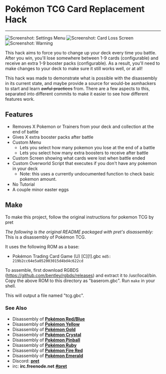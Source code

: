 # Pokémon TCG Card Replacement Hack
---
![Screenshot: Settings Menu](https://i.imgur.com/J9bZhTd.png) ![Screenshot: Card Loss Screen](https://i.imgur.com/qFre2gf.png) ![Screenshot: Warning](https://i.imgur.com/Gk4P0TB.png)

This hack aims to force you to change up your deck every time you battle. After you win, you'll lose somewhere between 1-9 cards (configurable) and receive an extra 1-9 booster packs (configurable). As a result, you'll need to make changes to your deck to make sure it still works well, or at all!


This hack was made to demonstrate what is possible with the disassembly in its current state, and maybe provide a source for would-be asmhackers to start and learn ~~awful practices~~ from. There are a few aspects to this, separated into different commits to make it easier to see how different features work.


## Features

* Removes X Pokemon or Trainers from your deck and collection at the end of battle
* Gives X extra booster packs after battle
* Custom Menu
    * Lets you select how many pokemon you lose at the end of a battle
    * Lets you select how many extra boosters to receive after battle
* Custom Screen showing what cards were lost when battle ended
* Custom Overworld Script that executes if you don't have any pokemon in your deck
    * Note: this uses a currently undocumented function to check basic pokemon amount.
* No Tutorial
* A couple minor easter eggs

## Make

To make this project, follow the original instructions for pokemon TCG by pret


*The following is the original README packaged with pret's disassembly:*
This is a disassembly of Pokémon TCG.

It uses the following ROM as a base:

* Pokémon Trading Card Game (U) [C][!].gbc  `md5: 219b2cc64e5a052003015d4bd4c622cd`

To assemble, first download RGBDS (https://github.com/bentley/rgbds/releases) and extract it to /usr/local/bin.
Copy the above ROM to this directory as "baserom.gbc".
Run `make` in your shell.

This will output a file named "tcg.gbc".


### See Also

* Disassembly of [**Pokémon Red/Blue**][pokered]
* Disassembly of [**Pokémon Yellow**][pokeyellow]
* Disassembly of [**Pokémon Gold**][pokegold]
* Disassembly of [**Pokémon Crystal**][pokecrystal]
* Disassembly of [**Pokémon Pinball**][pokepinball]
* Disassembly of [**Pokémon Ruby**][pokeruby]
* Disassembly of [**Pokémon Fire Red**][pokefirered]
* Disassembly of [**Pokémon Emerald**][pokeemerald]
* Discord: [**pret**][Discord]
* irc: **irc.freenode.net** [**#pret**][irc]

[pokered]: https://github.com/pret/pokered
[pokeyellow]: https://github.com/pret/pokeyellow
[pokegold]: https://github.com/pret/pokegold
[pokecrystal]: https://github.com/pret/pokecrystal
[pokepinball]: https://github.com/pret/pokepinball
[pokeruby]: https://github.com/pret/pokeruby
[pokefirered]: https://github.com/pret/pokefirered
[pokeemerald]: https://github.com/pret/pokeemerald
[Discord]: https://discord.gg/6EuWgX9
[irc]: https://kiwiirc.com/client/irc.freenode.net/?#pret
